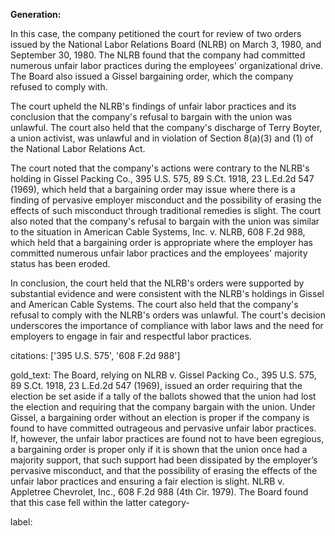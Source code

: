 **Generation:**


In this case, the company petitioned the court for review of two orders issued by the National Labor Relations Board (NLRB) on March 3, 1980, and September 30, 1980. The NLRB found that the company had committed numerous unfair labor practices during the employees' organizational drive. The Board also issued a Gissel bargaining order, which the company refused to comply with.

The court upheld the NLRB's findings of unfair labor practices and its conclusion that the company's refusal to bargain with the union was unlawful. The court also held that the company's discharge of Terry Boyter, a union activist, was unlawful and in violation of Section 8(a)(3) and (1) of the National Labor Relations Act.

The court noted that the company's actions were contrary to the NLRB's holding in Gissel Packing Co., 395 U.S. 575, 89 S.Ct. 1918, 23 L.Ed.2d 547 (1969), which held that a bargaining order may issue where there is a finding of pervasive employer misconduct and the possibility of erasing the effects of such misconduct through traditional remedies is slight. The court also noted that the company's refusal to bargain with the union was similar to the situation in American Cable Systems, Inc. v. NLRB, 608 F.2d 988, which held that a bargaining order is appropriate where the employer has committed numerous unfair labor practices and the employees' majority status has been eroded.

In conclusion, the court held that the NLRB's orders were supported by substantial evidence and were consistent with the NLRB's holdings in Gissel and American Cable Systems. The court also held that the company's refusal to comply with the NLRB's orders was unlawful. The court's decision underscores the importance of compliance with labor laws and the need for employers to engage in fair and respectful labor practices. 

citations: ['395 U.S. 575', '608 F.2d 988']

gold_text: The Board, relying on NLRB v. Gissel Packing Co., 395 U.S. 575, 89 S.Ct. 1918, 23 L.Ed.2d 547 (1969), issued an order requiring that the election be set aside if a tally of the ballots showed that the union had lost the election and requiring that the company bargain with the union. Under Gissel, a bargaining order without an election is proper if the company is found to have committed outrageous and pervasive unfair labor practices. If, however, the unfair labor practices are found not to have been egregious, a bargaining order is proper only if it is shown that the union once had a majority support, that such support had been dissipated by the employer’s pervasive misconduct, and that the possibility of erasing the effects of the unfair labor practices and ensuring a fair election is slight. NLRB v. Appletree Chevrolet, Inc., 608 F.2d 988 (4th Cir. 1979). The Board found that this case fell within the latter category-

label: 